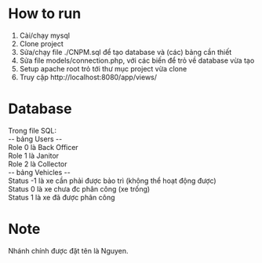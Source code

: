 
# How to run
1. Cài/chạy mysql
2. Clone project
3. Sửa/chạy file ./CNPM.sql để tạo database và (các) bảng cần thiết
4. Sửa file models/connection.php, với các biến để trỏ về database vừa tạo
5. Setup apache root trỏ tới thư mục project vừa clone
6. Truy cập http://localhost:8080/app/views/
# Database
 Trong file SQL: \
-- bảng Users -- \
Role 0 là Back Officer \
Role 1 là Janitor \
Role 2 là Collector \
-- bảng Vehicles --  \
Status -1 là xe cần phải được bảo trì (không thể hoạt động được)  \
Status 0 là xe chưa đc phân công (xe trống)  \
Status 1 là xe đã được phân công 
# Note
Nhánh chính được đặt tên là Nguyen.

